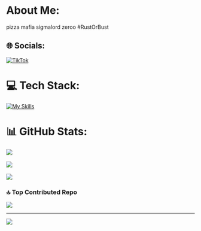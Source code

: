 
# About Me:
pizza mafia sigmalord zeroo #RustOrBust

## 🌐 Socials:
[![TikTok](https://img.shields.io/badge/TikTok-%23000000.svg?logo=TikTok&logoColor=white)](https://tiktok.com/@zeroobytes)  

# 💻 Tech Stack:
[![My Skills](https://skillicons.dev/icons?i=go,rust,c,cs,cpp,java,nodejs,js,html,css,py,pytorch,sklearn,selenium,v,lua,bash,md,docker,gradle,dotnet,robloxstudio,arduino,discord,bots,fastapi,flask,git,github,windows,powershell,linux,arch,mongodb,mysql,vim,neovim,opencv,postman,regex&perline=8)](https://skillicons.dev)

# 📊 GitHub Stats:
![](https://github-readme-stats.vercel.app/api?username=zerootoad&theme=dark&hide_border=true&include_all_commits=true&count_private=true)<br/>  
![](https://github-readme-streak-stats.herokuapp.com/?user=zerootoad&theme=dark&hide_border=true)<br/>  
![](https://github-readme-stats.vercel.app/api/top-langs/?username=zerootoad&theme=dark&hide_border=true&include_all_commits=true&count_private=true&layout=compact)  

### 🔝 Top Contributed Repo
![](https://github-contributor-stats.vercel.app/api?username=zerootoad&limit=5&theme=dark&combine_all_yearly_contributions=true)  

---
[![](https://visitcount.itsvg.in/api?id=zerootoad&icon=0&color=0)](https://visitcount.itsvg.in)  

